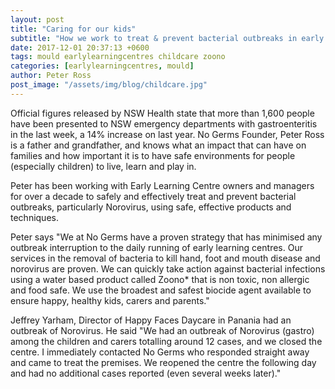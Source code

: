 ```yaml
---
layout: post
title: "Caring for our kids"
subtitle: "How we work to treat & prevent bacterial outbreaks in early learning centres"
date: 2017-12-01 20:37:13 +0600
tags: mould earlylearningcentres childcare zoono
categories: [earlylearningcentres, mould]
author: Peter Ross
post_image: "/assets/img/blog/childcare.jpg"
---
```


Official figures released by NSW Health state that more than 1,600 people have been presented to NSW emergency departments with gastroenteritis in the last week, a 14% increase on last year. No Germs Founder, Peter Ross is a father and grandfather, and knows what an impact that can have on families and how important it is to have safe environments for people (especially children) to live, learn and play in.

Peter has been working with Early Learning Centre owners and managers for over a decade to safely and effectively treat and prevent bacterial outbreaks, particularly Norovirus, using safe, effective products and techniques.

Peter says "We at No Germs have a proven strategy that has minimised any outbreak interruption to the daily running of early learning centres. Our services in the removal of bacteria to kill hand, foot and mouth disease and norovirus are proven. We can quickly take action against bacterial infections using a water based product called Zoono* that is non toxic, non allergic and food safe. We use the broadest and safest biocide agent available to ensure happy, healthy kids, carers and parents."

Jeffrey Yarham, Director of Happy Faces Daycare in Panania had an outbreak of Norovirus. He said "We had an outbreak of Norovirus (gastro) among the children and carers totalling around 12 cases, and we closed the centre. I immediately contacted No Germs who responded straight away and came to treat the premises. We reopened the centre the following day and had no additional cases reported (even several weeks later)."
